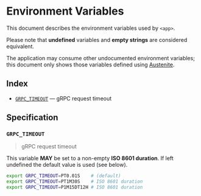 # Environment Variables

This document describes the environment variables used by `<app>`.

Please note that **undefined** variables and **empty strings** are considered
equivalent.

The application may consume other undocumented environment variables; this
document only shows those variables defined using [Austenite].

[austenite]: https://github.com/eloquent/austenite

## Index

-   [`GRPC_TIMEOUT`](#GRPC_TIMEOUT) — gRPC request timeout

## Specification

### `GRPC_TIMEOUT`

> gRPC request timeout

This variable **MAY** be set to a non-empty **ISO 8601 duration**.
If left undefined the default value is used (see below).

```sh
export GRPC_TIMEOUT=PT0.01S    # (default)
export GRPC_TIMEOUT=PT1M30S    # ISO 8601 duration
export GRPC_TIMEOUT=P1M15DT12H # ISO 8601 duration
```
